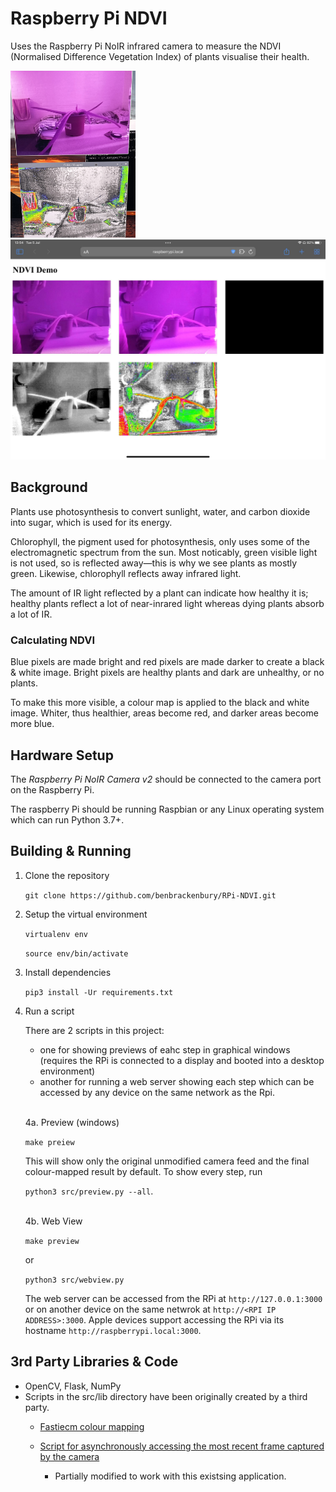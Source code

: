 # Raspberry Pi NDVI

Uses the Raspberry Pi NoIR infrared camera to measure the NDVI (Normalised Difference Vegetation Index) of plants visualise their health.

<div>
    <img src="./img/preview.jpg" alt="preview view" width="200px">
    <img src="./img/webview.jpeg" alt="Web view" width="720px" style="aspect-ratio:1.43/1">
</div>

## Background
Plants use photosynthesis to convert sunlight, water, and carbon dioxide into sugar, which is used for its energy.

Chlorophyll, the pigment used for photosynthesis, only uses some of the electromagnetic spectrum from the sun. Most noticably, green visible light is not used, so is reflected away—this is why we see plants as mostly green. Likewise, chlorophyll reflects away infrared light.

The amount of IR light reflected by a plant can indicate how healthy it is; healthy plants reflect a lot of near-inrared light whereas dying plants absorb a lot of IR.

### Calculating NDVI

Blue pixels are made bright and red pixels are made darker to create a black & white image. Bright pixels are healthy plants and dark are unhealthy, or no plants.

To make this more visible, a colour map is applied to the black and white image. Whiter, thus healthier, areas become red, and darker areas become more blue.

## Hardware Setup

The *Raspberry Pi NoIR Camera v2* should be connected to the camera port on the Raspberry Pi.

The raspberry Pi should be running Raspbian or any Linux operating system which can run Python 3.7+.

## Building & Running
1. Clone the repository

    ```git clone https://github.com/benbrackenbury/RPi-NDVI.git ```

2. Setup the virtual environment

    ```virtualenv env```

    ```source env/bin/activate```

3. Install dependencies

    ```pip3 install -Ur requirements.txt```

4. Run a script

    There are 2 scripts in this project: 
    * one for showing previews of eahc step in graphical windows (requires the RPi is connected to a display and booted into a desktop environment)
    * another for running a web server showing each step which can be accessed by any device on the same network as the Rpi.

    <br>

    4a. Preview (windows)

    ```make preiew```

    This will show only the original unmodified camera feed and the final colour-mapped result by default. To show every step, run
    
    ```python3 src/preview.py --all```.

    <br/>
    4b. Web View

    ```make preview```

    or

    ```python3 src/webview.py```

    The web server can be accessed from the RPi at ```http://127.0.0.1:3000``` or on another device on the same netwrok at ```http://<RPI IP ADDRESS>:3000```. Apple devices support accessing the RPi via its hostname ```http://raspberrypi.local:3000```.


## 3rd Party Libraries & Code
* OpenCV, Flask, NumPy
* Scripts in the src/lib directory have been originally created by a third party.
    * [Fastiecm colour mapping]("https://projects-static.raspberrypi.org/projects/astropi-ndvi/2cc9d1033d9c4f05388632e7912a4bb5531b3d94/en/images/fastiecm.py")

    * [Script for asynchronously accessing the most recent frame captured by the camera]("https://gist.github.com/crackwitz/15c3910f243a42dcd9d4a40fcdb24e40")

        * Partially modified to work with this existsing application.